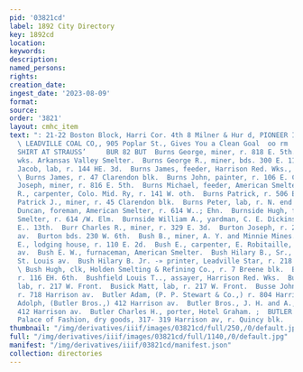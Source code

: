 ```yaml
---
pid: '03821cd'
label: 1892 City Directory
key: 1892cd
location: 
keywords: 
description: 
named_persons: 
rights: 
creation_date: 
ingest_date: '2023-08-09'
format: 
source: 
order: '3821'
layout: cmhc_item
text: ": 21-22 Boston Block, Harri Cor. 4th 8 Milner & Hur d, PIONEER INSURANCE AGENCY.
  \ LEADVILLE COAL CO,, 905 Poplar St., Gives You a Clean Goal  oo rm  ST $1.00 DRESS
  SHIRT AT STRAUSS’     BUR 82 BUT  Burns George, miner, r. 818 E. 5th.  Burns George,
  wks. Arkansas Valley Smelter.  Burns George R., miner, bds. 300 E. 11th.  Burns
  Jacob, lab, r. 144 HE. 3d.  Burns James, feeder, Harrison Red. Wks., r. 139 E. 3d.
  \ Burns James, r. 47 Clarendon blk.  Burns John, painter, r. 106 E. Chestnut.  Burns
  Joseph, miner, r. 816 E. 5th.  Burns Michael, feeder, American Smelter.  Burns Michael
  R., carpenter, Colo. Mid. Ry, r. 141 W. oth.  Burns Patrick, r. 506 E. 3d.  Burns
  Patrick J., miner, r. 45 Clarendon blk.  Burns Peter, lab, r. N. end of Hazel.  Burnside
  Duncan, foreman, American Smelter, r. 614 W..; Ehn.  Burnside Hugh, feeder, American
  Smelter, r. 614 /W. Elm.  Burnside William A., yardman, C. E. Dickinson, r. 415
  E.. 13th.  Burr Charles R., miner, r. 329 E. 3d.  Burton Joseph, r. 2054 Harrison
  av.  Burton bds. 230 W. 6th.  Bush B., miner, A. Y. and Minnie Mines.  Bush Charles
  E., lodging house, r. 110 E. 2d.  Bush E., carpenter, E. Robitaille, r. 112 Harrison
  av.  Bush E. W., furnaceman, American Smelter.  Bush Hilary B., Sr., miner, r. 218
  St. Louis av.  Bush Hilary B. Jr. -» printer, Leadville Star, r. 218 St. Louis av.
  \ Bush Hugh, clk, Holden Smelting & Refining Co., r. 7 Breene blk.  Bush Hugh, lab,
  r. 116 EH. 6th.  Bushfield Louis T.., assayer, Harrison Red. Wks.  Busick John,
  lab, r. 217 W. Front.  Busick Matt, lab, r. 217 W. Front.  Busse John A., carpenter,
  r. 718 Harrison av.  Butler Adam, (P. P. Stewart & Co.,) r. 804 Harrison av.  Butler
  Adolph, (Butler Bros.,) 412 Harrison av.  Butler Bros., J. H. and A.,) barbers,
  412 Harrison av.  Butler Charles H., porter, Hotel Graham. ;  BUTLER FRED., propr.
  Palace of Fashion, dry goods, 317- 319 Harrison av, r. Quincy blk.                   "
thumbnail: "/img/derivatives/iiif/images/03821cd/full/250,/0/default.jpg"
full: "/img/derivatives/iiif/images/03821cd/full/1140,/0/default.jpg"
manifest: "/img/derivatives/iiif/03821cd/manifest.json"
collection: directories
---
```

